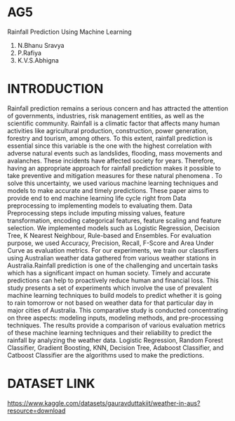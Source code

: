 # AG5
Rainfall Prediction Using Machine Learning

1. N.Bhanu Sravya
2. P.Rafiya
3. K.V.S.Abhigna

# INTRODUCTION

Rainfall prediction remains a serious concern and has attracted the attention of governments, industries, risk management entities, as well as the scientific community. Rainfall is a climatic factor that affects many human activities like agricultural production, construction, power generation, forestry and tourism, among others. To this extent, rainfall prediction is essential since this variable is the one with the highest correlation with adverse natural events such as landslides, flooding, mass movements and avalanches. These incidents have affected society for years. Therefore, having an appropriate approach for rainfall prediction makes it possible to take preventive and mitigation measures for these natural phenomena .  To solve this uncertainty, we used various machine learning techniques and models to make accurate and timely predictions. These paper aims to provide end to end machine learning life cycle right from Data preprocessing to implementing models to evaluating them. Data Preprocessing steps include imputing missing values, feature transformation, encoding categorical features, feature scaling and feature selection. We implemented models such as Logistic Regression, Decision Tree, K Nearest Neighbour, Rule-based and Ensembles. For evaluation purpose, we used Accuracy, Precision, Recall, F-Score and Area Under Curve as evaluation metrics. For our experiments, we train our classifiers using Australian weather data gathered from various weather stations in Australia.Rainfall prediction is one of the challenging and uncertain tasks which has a significant impact on human society. Timely and accurate predictions can help to proactively reduce human and financial loss. This study presents a set of experiments which involve the use of prevalent machine learning techniques to build models to predict whether it is going to rain tomorrow or not based on weather data for that particular day in major cities of Australia. This comparative study is conducted concentrating on three aspects: modeling inputs, modeling methods, and pre-processing techniques. The results provide a comparison of various evaluation metrics of these machine learning techniques and their reliability to predict the rainfall by analyzing the weather data. Logistic Regression, Random Forest Classifier, Gradient Boosting, KNN, Decision Tree, Adaboost Classifier, and Catboost Classifier are the algorithms used to make the predictions. 

# DATASET LINK

https://www.kaggle.com/datasets/gauravduttakiit/weather-in-aus?resource=download
